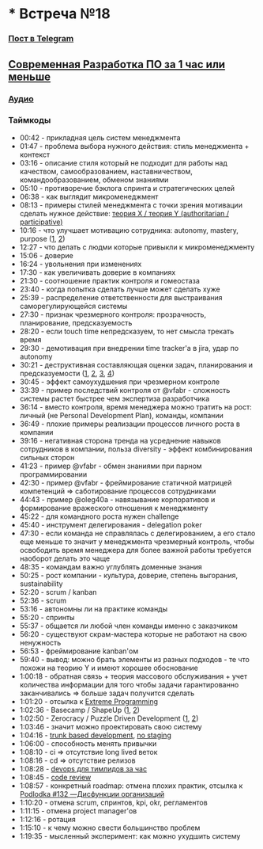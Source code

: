 # * Встреча №18

### [Пост в Telegram](https://t.me/modernsd/32015)

## [Современная Разработка ПО за 1 час или меньше](https://workflowy.com/s/1/2n4Q7C0zvqwMpaSY)

### [Аудио](../meetups/2021-10-31.mp3)

### Таймкоды

- 00:42 - прикладная цель систем менеджмента
- 01:47 - проблема выбора нужного действия: стиль менеджмента + контекст
- 03:16 - описание стиля который не подходит для работы над качеством, самообразованием, наставничеством, командообразованием, обменом знаниями
- 05:10 - противоречие бэклога спринта и стратегических целей
- 06:38 - как выглядит микроменеджмент
- 08:13 - примеры стилей менеджмента с точки зрения мотивации сделать нужное действие: [теория X / теория Y (authoritarian / participative)](https://ru.wikipedia.org/wiki/%D0%A2%D0%B5%D0%BE%D1%80%D0%B8%D1%8F_X_%D0%B8_%D1%82%D0%B5%D0%BE%D1%80%D0%B8%D1%8F_Y)
- 10:16 - что улучшает мотивацию сотрудника: autonomy, mastery, purpose ([1](https://blog.deliveringhappiness.com/the-motivation-trifecta-autonomy-mastery-and-purpose), [2](https://www.mindtools.com/pages/article/autonomy-mastery-purpose.htm))
- 12:27 - что делать с людми которые привыкли к микроменеджменту
- 15:06 - доверие
- 16:24 - увольнения при изменениях
- 17:30 - как увеличивать доверие в компаниях
- 21:30 - соотношение практик контроля и гомеостаза
- 23:40 - когда попытка сделать лучше может сделать хуже
- 25:39 - распределение ответственности для выстраивания саморегулирующейся системы
- 27:30 - признак чрезмерного контроля: прозрачность, планирование, предсказуемость
- 28:20 - если touch time непредсказуем, то нет смысла трекать время
- 29:30 - демотивация при внедрении time tracker'а в jira, удар по autonomy
- 30:21 - деструктивная составляющая оценки задач, планирования и предсказуемости ([1](https://youtu.be/QVBlnCTu9Ms), [2](https://iism.org/article/driving-engineers-to-an-arbitrary-date-is-a-value-destroying-mistake-49), [3](https://youtu.be/quzrjdXKz2s?list=PLFtS8Ah0wZvWS37oveJ0-D5K6V7GWUpqY), [4](https://youtu.be/8OKdilyNOIg))
- 30:45 - эффект самоухудшения при чрезмерном контроле
- 33:39 - пример последствий контроля от @vfabr - сложность системы растет быстрее чем экспертиза разработчика
- 36:14 - вместо контроля, время менеджера можно тратить на рост: личный (не Personal Development Plan), команды, компании
- 36:49 - плохие примеры реализации процессов личного роста в компании
- 39:16 - негативная сторона тренда на усреднение навыков сотрудников в компании, польза diversity  - эффект комбинирования сильных сторон
- 41:23 - пример @vfabr - обмен знаниями при парном программировании
- 42:30 - пример @vfabr - фреймирование статичной матрицей компетенций => саботирование процессов сотрудниками
- 44:43 - пример @oleg40a - навязывание корпоративов и формирование вражеского отношения к менеджменту
- 45:22 - для командного роста нужен challenge
- 45:40 - инструмент делегирования - delegation poker
- 47:30 - если команда не справлялась с делегированием, а его стало еще меньше то значит у менеджмента чрезмерный контроль, чтобы освободить время менеджера для более важной работы требуется наоборот делать это чаще
- 48:35 - командам важно углублять доменные знания
- 50:25 - рост компании - культура, доверие, степень выгорания, sustainability
- 52:20 - scrum / kanban
- 52:36 - scrum
- 53:16 - автономны ли на практике команды
- 55:20 - спринты
- 55:37 - общается ли любой член команды именно с заказчиком
- 56:20 - существуют скрам-мастера которые не работают на свою ненужность
- 56:53 - фреймирование kanban'ом
- 59:40 - вывод: можно брать элементы из разных подходов - те что похожи на теорию Y и имеют хорошее обоснование
- 1:00:18 - обратная связь + теория массового обслуживания + учет количества информации для того чтобы задачи гарантированно заканчивались => больше задач получится сделать
- 1:01:20 - отсылка к [Extreme Programming](https://www.amazon.com/Extreme-Programming-Explained-Embrace-Change/dp/0321278658/)
- 1:02:36 - Basecamp / ShapeUp ([1](https://basecamp.com/shapeup/webbook), [2](https://mdalmijn.com/basecamps-shape-up-how-different-is-it-really-from-scrum/))
- 1:02:50 - Zerocracy / Puzzle Driven Development ([1](https://soundcloud.com/yegor256/m62-five-steps-to-migrate-from-traditional-management-to-microtasking), [2](https://twitter.com/yegor256/status/1092304801386455040))
- 1:03:46 - значит можно проектировать свою систему
- 1:04:16 - [trunk based development](https://trunkbaseddevelopment.com/branch-by-abstraction/), [no staging](https://youtu.be/K7pR2zsGErc?list=PL4vA46bkT2dJSWqHJEWIo3BbXaZERH7cn&t=2345)
- 1:06:00 - способность менять привычки
- 1:08:10 - ci => отсутствие long lived веток
- 1:08:16 - cd => отсутствие релизов
- 1:08:28 - [devops для тимлидов за час](https://youtu.be/K7pR2zsGErc?list=PL4vA46bkT2dJSWqHJEWIo3BbXaZERH7cn)
- 1:08:45 - [code review](https://youtu.be/IDj3x__YZgE)
- 1:08:57 - конкретный roadmap: отмена плохих практик, отсылка к [Podlodka #132 —Дисфункции организаций](https://podlodka.io/132)
- 1:10:20 - отмена scrum, спринтов, kpi, okr, регламентов
- 1:11:15 - отмена project manager'ов
- 1:12:16 - ротация
- 1:15:10 - к чему можно свести большинство проблем
- 1:19:35 - мысленный эксперимент: как можно ухудшить систему
